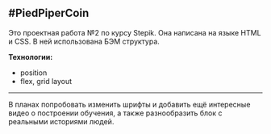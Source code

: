 #__PiedPiperCoin__
------
Это проектная работа №2 по курсу Stepik. Она написана  на языке HTML и CSS. В ней использована БЭМ структура.

**Технологии:**
* position
* flex, grid layout

------

В планах попробовать изменить шрифты и добавить ещё интересные видео о построении обучения, а также разнообразить блок с реальными историями людей.